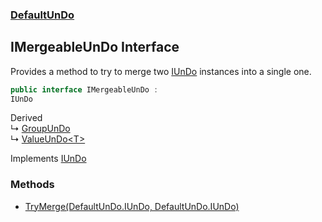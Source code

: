 ### [DefaultUnDo](./DefaultUnDo.md 'DefaultUnDo')
## IMergeableUnDo Interface
Provides a method to try to merge two [IUnDo](./DefaultUnDo-IUnDo.md 'DefaultUnDo.IUnDo') instances into a single one.  
```csharp
public interface IMergeableUnDo :
IUnDo
```
Derived  
&#8627; [GroupUnDo](./DefaultUnDo-GroupUnDo.md 'DefaultUnDo.GroupUnDo')  
&#8627; [ValueUnDo&lt;T&gt;](./DefaultUnDo-ValueUnDo-T-.md 'DefaultUnDo.ValueUnDo&lt;T&gt;')  

Implements [IUnDo](./DefaultUnDo-IUnDo.md 'DefaultUnDo.IUnDo')  
### Methods
- [TryMerge(DefaultUnDo.IUnDo, DefaultUnDo.IUnDo)](./DefaultUnDo-IMergeableUnDo-TryMerge(DefaultUnDo-IUnDo_DefaultUnDo-IUnDo).md 'DefaultUnDo.IMergeableUnDo.TryMerge(DefaultUnDo.IUnDo, DefaultUnDo.IUnDo)')
